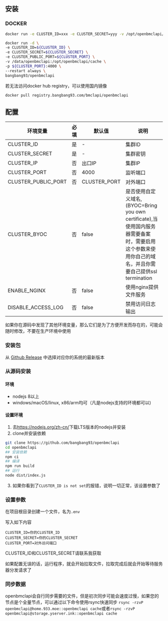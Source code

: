 安装
---
### DOCKER
```bash
docker run -e CLUSTER_ID=xxx -e CLUSTER_SECRET=yyy -v /opt/openbmclapi/cache -p 4000:4000 bangbang93/openbmclapi
```
```bash
docker run -d \
-e CLUSTER_ID=${CLUSTER_ID} \
-e CLUSTER_SECRET=${CLUSTER_SECRET} \
-e CLUSTER_PUBLIC_PORT=${CLUSTER_PORT} \
-v /data/openbmclapi:/opt/openbmclapi/cache \
-p ${CLUSTER_PORT}:4000 \
--restart always \
bangbang93/openbmclapi
```
若无法访问docker hub registry，可以使用国内镜像
```bash
docker pull registry.bangbang93.com/bmclapi/openbmclapi
```

## 配置
| 环境变量                | 必填 | 默认值          | 说明                                                                                                  |
|---------------------|----|--------------|-----------------------------------------------------------------------------------------------------|
| CLUSTER_ID          | 是  | -            | 集群ID                                                                                                |
| CLUSTER_SECRET      | 是  | -            | 集群密钥                                                                                                |
| CLUSTER_IP          | 否  | 出口IP         | 集群IP                                                                                                |
| CLUSTER_PORT        | 否  | 4000         | 监听端口                                                                                                |
| CLUSTER_PUBLIC_PORT | 否  | CLUSTER_PORT | 对外端口                                                                                                |
| CLUSTER_BYOC        | 否  | false        | 是否使用自定义域名,(BYOC=Bring you own certificate),当使用国内服务器需要备案时，需要启用这个参数来使用你自己的域名，并且你需要自己提供ssl termination |
| ENABLE_NGINX        | 否  | false        | 使用nginx提供文件服务                                                                                       |
| DISABLE_ACCESS_LOG  | 否  | false        | 禁用访问日志输出                                                                                            |

如果你在源码中发现了其他环境变量，那么它们是为了方便开发而存在的，可能会随时修改，不要在生产环境中使用


### 安装包
 从 [Github Release](https://github.com/bangbang93/openbmclapi/releases) 中选择对应你的系统的最新版本
 
### 从源码安装
#### 环境
 - nodejs 8以上
 - windows/macOS/linux, x86/arm均可（凡是nodejs支持的环境都可以)
#### 设置环境
 1. 去<https://nodejs.org/zh-cn/>下载LTS版本的nodejs并安装
 2. clone并安装依赖
```bash
git clone https://github.com/bangbang93/openbmclapi
cd openbmclapi
## 安装依赖
npm ci
## 编译
npm run build
## 运行
node dist/index.js
```
 3. 如果你看到了`CLUSTER_ID is not set`的报错，说明一切正常，该设置参数了


### 设置参数
在项目根目录创建一个文件，名为`.env`

写入如下内容
```
CLUSTER_ID=你的CLUSTER_ID
CLUSTER_SECRET=你的CLUSTER_SECRET
CLUSTER_PORT=对外访问端口
```
CLUSTER_ID和CLUSTER_SECRET请联系我获取

如果配置无误的话，运行程序，就会开始拉取文件，拉取完成后就会开始等待服务器分发请求了

### 同步数据
openbmclapi会自行同步需要的文件，但是初次同步可能会速度过慢，如果您的节点是个全量节点，可以通过以下命令使用rsync快速同步
`rsync -rzvP openbmclapi@home.933.moe::openbmclapi cache`或者`rsync -rzvP openbmclapi@storage.yserver.ink::openbmclapi cache`
